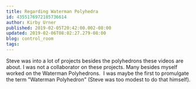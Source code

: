 ```yaml
---
title: Regarding Waterman Polyhedra
id: 4355176972185736614
author: Kirby Urner
published: 2019-02-05T20:42:00.002-08:00
updated: 2019-02-06T08:02:27.279-08:00
blog: control_room
tags: 
---
```


Steve was into a lot of projects besides the polyhedrons these videos are about.  I was not a collaborator on these projects.  Many besides myself worked on the Waterman Polyhedrons.  I was maybe the first to promulgate the term "Waterman Polyhedron" (Steve was too modest to do that himself).